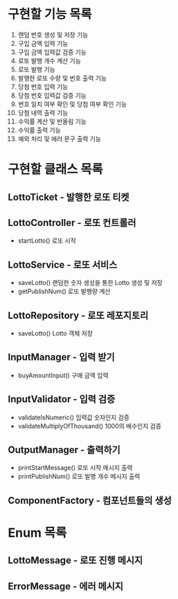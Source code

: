 # 구현할 기능 목록
1. 랜덤 번호 생성 및 저장 기능 
2. 구입 금액 입력 기능 
3. 구입 금액 입력값 검증 기능 
4. 로또 발행 개수 계산 기능
5. 로또 발행 기능 
6. 발행한 로또 수량 및 번호 출력 기능 
7. 당첨 번호 입력 기능 
8. 당첨 번호 입력값 검증 기능 
9. 번호 일치 여부 확인 및 당첨 여부 확인 기능 
10. 당첨 내역 출력 기능 
11. 수익률 계산 및 반올림 기능 
12. 수익률 출력 기능 
13. 예외 처리 및 에러 문구 출력 기능

# 구현할 클래스 목록
## LottoTicket - 발행한 로또 티켓

## LottoController - 로또 컨트롤러
- startLotto() 로또 시작

## LottoService - 로또 서비스
- saveLotto() 랜덤한 숫자 생성을 통한 Lotto 생성 및 저장
- getPublishNum() 로또 발행량 계산

## LottoRepository - 로또 레포지토리
- saveLotto() Lotto 객체 저장

## InputManager - 입력 받기
- buyAmountInput() 구매 금액 입력

## InputValidator - 입력 검증
- validateIsNumeric() 입력값 숫자인지 검증
- validateMultiplyOfThousand() 1000의 배수인지 검증

## OutputManager - 출력하기
- printStartMessage() 로또 시작 메시지 출력
- printPublishNum() 로또 발행 개수 메시지 출력

## ComponentFactory - 컴포넌트들의 생성

# Enum 목록
## LottoMessage - 로또 진행 메시지

## ErrorMessage - 에러 메시지
